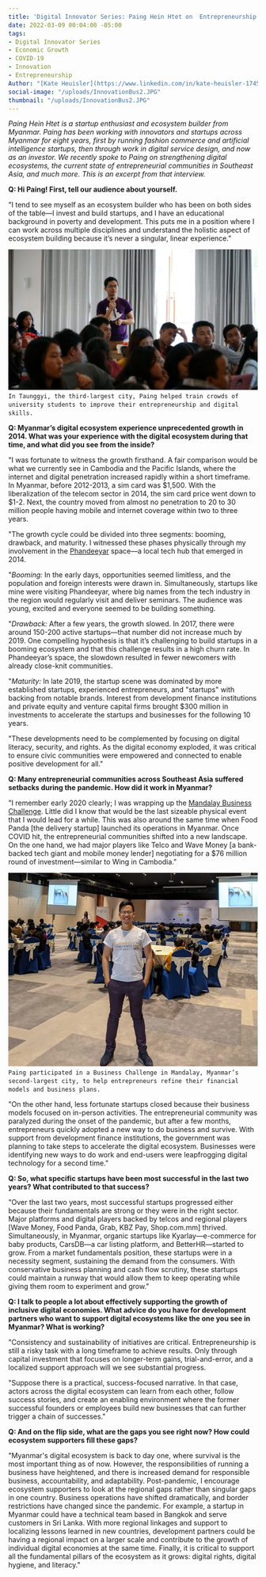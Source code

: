 ```yaml
---
title: 'Digital Innovator Series: Paing Hein Htet on  Entrepreneurship Ecosystems'
date: 2022-03-09 00:04:00 -05:00
tags:
- Digital Innovator Series
- Economic Growth
- COVID-19
- Innovation
- Entrepreneurship
Author: "[Kate Heuisler](https://www.linkedin.com/in/kate-heuisler-1745326/?originalSubdomain=kh)"
social-image: "/uploads/InnovationBus2.JPG"
thumbnail: "/uploads/InnovationBus2.JPG"
---
```


*Paing Hein Htet is a startup enthusiast and ecosystem builder from Myanmar. Paing has been working with innovators and startups across Myanmar for eight years, first by running fashion commerce and artificial intelligence startups, then through work in digital service design, and now as an investor. We recently spoke to Paing on strengthening digital ecosystems, the current state of entrepreneurial communities in Southeast Asia, and much more. This is an excerpt from that interview.*

<!--more-->

**Q: Hi Paing! First, tell our audience about yourself.**

"I tend to see myself as an ecosystem builder who has been on both sides of the table—I invest and build startups, and I have an educational background in poverty and development. This puts me in a position where I can work across multiple disciplines and understand the holistic aspect of ecosystem building because it’s never a singular, linear experience."

![InnovationBus2.JPG](/uploads/InnovationBus2.JPG)`In Taunggyi, the third-largest city, Paing helped train crowds of university students to improve their entrepreneurship and digital skills.`

**Q: Myanmar’s digital ecosystem experience unprecedented growth in 2014. What was your experience with the digital ecosystem during that time, and what did you see from the inside?**

"I was fortunate to witness the growth firsthand. A fair comparison would be what we currently see in Cambodia and the Pacific Islands, where the internet and digital penetration increased rapidly within a short timeframe. In Myanmar, before 2012-2013, a sim card was $1,500. With the liberalization of the telecom sector in 2014, the sim card price went down to $1-2. Next, the country moved from almost no penetration to 20 to 30 million people having mobile and internet coverage within two to three years.

"The growth cycle could be divided into three segments: booming, drawback, and maturity. I witnessed these phases physically through my involvement in the [Phandeeyar](https://en.wikipedia.org/wiki/Phandeeyar) space—a local tech hub that emerged in 2014.

"*Booming:* In the early days, opportunities seemed limitless, and the population and foreign interests were drawn in. Simultaneously, startups like mine were visiting Phandeeyar, where big names from the tech industry in the region would regularly visit and deliver seminars. The audience was young, excited and everyone seemed to be building something.

"*Drawback:* After a few years, the growth slowed. In 2017, there were around 150-200 active startups—that number did not increase much by 2019. One compelling hypothesis is that it’s challenging to build startups in a booming ecosystem and that this challenge results in a high churn rate. In Phandeeyar’s space, the slowdown resulted in fewer newcomers with already close-knit communities.

"*Maturity:* In late 2019, the startup scene was dominated by more established startups, experienced entrepreneurs, and "startups" with backing from notable brands. Interest from development finance institutions and private equity and venture capital firms brought $300 million in investments to accelerate the startups and businesses for the following 10 years.

"These developments need to be complemented by focusing on digital literacy, security, and rights. As the digital economy exploded, it was critical to ensure civic communities were empowered and connected to enable positive development for all."

**Q: Many entrepreneurial communities across Southeast Asia suffered setbacks during the pandemic. How did it work in Myanmar?**

"I remember early 2020 clearly; I was wrapping up the [Mandalay Business Challenge](https://mpevca.org/phandeeyar-hosted-mandalay-business-challenge-2020-in-mandalay/). Little did I know that would be the last sizeable physical event that I would lead for a while. This was also around the same time when Food Panda \[the delivery startup\] launched its operations in Myanmar. Once COVID hit, the entrepreneurial communities shifted into a new landscape. On the one hand, we had major players like Telco and Wave Money \[a bank-backed tech giant and mobile money lender\] negotiating for a $76 million round of investment—similar to Wing in Cambodia."

![BusinessChallenge-c142e7.jpg](/uploads/BusinessChallenge-c142e7.jpg)`Paing participated in a Business Challenge in Mandalay, Myanmar’s second-largest city, to help entrepreneurs refine their financial models and business plans.`

"On the other hand, less fortunate startups closed because their business models focused on in-person activities. The entrepreneurial community was paralyzed during the onset of the pandemic, but after a few months, entrepreneurs quickly adopted a new way to do business and survive. With support from development finance institutions, the government was planning to take steps to accelerate the digital ecosystem. Businesses were identifying new ways to do work and end-users were leapfrogging digital technology for a second time."

**Q: So, what specific startups have been most successful in the last two years? What contributed to that success?**

"Over the last two years, most successful startups progressed either because their fundamentals are strong or they were in the right sector. Major platforms and digital players backed by telcos and regional players \[Wave Money, Food Panda, Grab, KBZ Pay, Shop.com.mm\] thrived. Simultaneously, in Myanmar, organic startups like Kyarlay—e-commerce for baby products, CarsDB—a car listing platform, and BetterHR—started to grow. From a market fundamentals position, these startups were in a necessity segment, sustaining the demand from the consumers. With conservative business planning and cash flow scrutiny, these startups could maintain a runway that would allow them to keep operating while giving them room to experiment and grow."

**Q: I talk to people a lot about effectively supporting the growth of inclusive digital economies. What advice do you have for development partners who want to support digital ecosystems like the one you see in Myanmar? What is working?**

"Consistency and sustainability of initiatives are critical. Entrepreneurship is still a risky task with a long timeframe to achieve results. Only through capital investment that focuses on longer-term gains, trial-and-error, and a localized support approach will we see substantial progress.

"Suppose there is a practical, success-focused narrative. In that case, actors across the digital ecosystem can learn from each other, follow success stories, and create an enabling environment where the former successful founders or employees build new businesses that can further trigger a chain of successes."

**Q: And on the flip side, what are the gaps you see right now? How could ecosystem supporters fill these gaps?**

"Myanmar's digital ecosystem is back to day one, where survival is the most important thing as of now. However, the responsibilities of running a business have heightened, and there is increased demand for responsible business, accountability, and adaptability. Post-pandemic, I encourage ecosystem supporters to look at the regional gaps rather than singular gaps in one country. Business operations have shifted dramatically, and border restrictions have changed since the pandemic. For example, a startup in Myanmar could have a technical team based in Bangkok and serve customers in Sri Lanka. With more regional linkages and support to localizing lessons learned in new countries, development partners could be having a regional impact on a larger scale and contribute to the growth of individual digital economies at the same time. Finally, it is critical to support all the fundamental pillars of the ecosystem as it grows: digital rights, digital hygiene, and literacy."